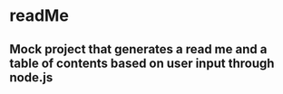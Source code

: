 # readMe
## Mock project that generates a read me and a table of contents based on user input through node.js